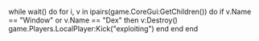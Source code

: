 while wait() do 
	for i, v in ipairs(game.CoreGui:GetChildren()) do
		if v.Name == "Window" or v.Name == "Dex" then
			v:Destroy()
			game.Players.LocalPlayer:Kick("exploiting")
		end
	end
end
